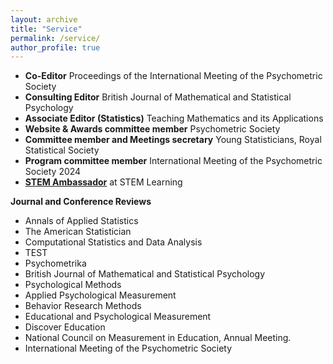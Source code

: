 ```yaml
---
layout: archive
title: "Service"
permalink: /service/
author_profile: true
---
```

* **Co-Editor** Proceedings of the International Meeting of the Psychometric Society
* **Consulting Editor** British Journal of Mathematical and Statistical Psychology
* **Associate Editor (Statistics)** Teaching Mathematics and its Applications
* **Website & Awards committee member** Psychometric Society
* **Committee member and Meetings secretary** Young Statisticians, Royal Statistical Society
* **Program committee member** International Meeting of the Psychometric Society 2024
* [**STEM Ambassador**](https://www.stem.org.uk/stem-ambassadors) at STEM Learning

**Journal and Conference Reviews**
* Annals of Applied Statistics
* The American Statistician
* Computational Statistics and Data Analysis
* TEST
* Psychometrika
* British Journal of Mathematical and Statistical Psychology
* Psychological Methods
* Applied Psychological Measurement
* Behavior Research Methods
* Educational and Psychological Measurement
* Discover Education
* National Council on Measurement in Education, Annual Meeting.
* International Meeting of the Psychometric Society

